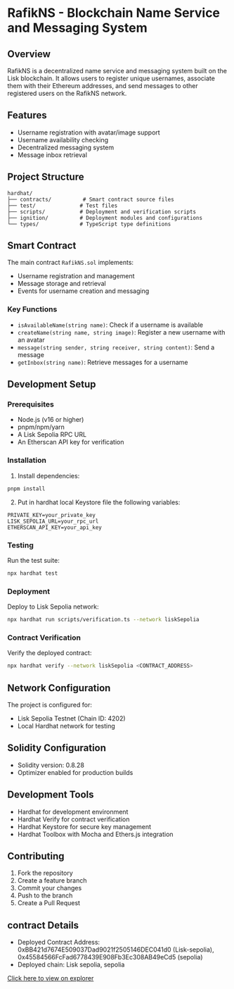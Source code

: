 # RafikNS - Blockchain Name Service and Messaging System

## Overview
RafikNS is a decentralized name service and messaging system built on the Lisk blockchain. It allows users to register unique usernames, associate them with their Ethereum addresses, and send messages to other registered users on the RafikNS network.

## Features
- Username registration with avatar/image support
- Username availability checking
- Decentralized messaging system
- Message inbox retrieval

## Project Structure
```
hardhat/
├── contracts/          # Smart contract source files
├── test/              # Test files
├── scripts/           # Deployment and verification scripts
├── ignition/          # Deployment modules and configurations
└── types/             # TypeScript type definitions
```

## Smart Contract
The main contract `RafikNS.sol` implements:
- Username registration and management
- Message storage and retrieval
- Events for username creation and messaging

### Key Functions
- `isAvailableName(string name)`: Check if a username is available
- `createName(string name, string image)`: Register a new username with an avatar
- `message(string sender, string receiver, string content)`: Send a message
- `getInbox(string name)`: Retrieve messages for a username

## Development Setup

### Prerequisites
- Node.js (v16 or higher)
- pnpm/npm/yarn
- A Lisk Sepolia RPC URL
- An Etherscan API key for verification

### Installation
1. Install dependencies:
```bash
pnpm install
```

2. Put in hardhat local Keystore file the following variables:
```
PRIVATE_KEY=your_private_key
LISK_SEPOLIA_URL=your_rpc_url
ETHERSCAN_API_KEY=your_api_key
```

### Testing
Run the test suite:
```bash
npx hardhat test
```

### Deployment
Deploy to Lisk Sepolia network:
```bash
npx hardhat run scripts/verification.ts --network liskSepolia
```

### Contract Verification
Verify the deployed contract:
```bash
npx hardhat verify --network liskSepolia <CONTRACT_ADDRESS>
```

## Network Configuration
The project is configured for:
- Lisk Sepolia Testnet (Chain ID: 4202)
- Local Hardhat network for testing

## Solidity Configuration
- Solidity version: 0.8.28
- Optimizer enabled for production builds

## Development Tools
- Hardhat for development environment
- Hardhat Verify for contract verification
- Hardhat Keystore for secure key management
- Hardhat Toolbox with Mocha and Ethers.js integration

## Contributing
1. Fork the repository
2. Create a feature branch
3. Commit your changes
4. Push to the branch
5. Create a Pull Request

## contract Details
- Deployed Contract Address: 0xBB421d7674E509037Dad9021f2505146DEC041d0 (Lisk-sepolia),  0x45584566FcFad6778439E908Fb3Ec308AB49eCd5 (sepolia)
- Deployed chain: Lisk sepolia, sepolia 

[Click here to view on explorer](https://sepolia.etherscan.io/address/0x305F599fbCd667dbb9ca28960751430A1e8Fc3Ad#code)